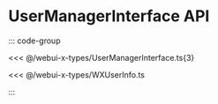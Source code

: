 # UserManagerInterface API

::: code-group

<<< @/webui-x-types/UserManagerInterface.ts{3}

<<< @/webui-x-types/WXUserInfo.ts

:::
